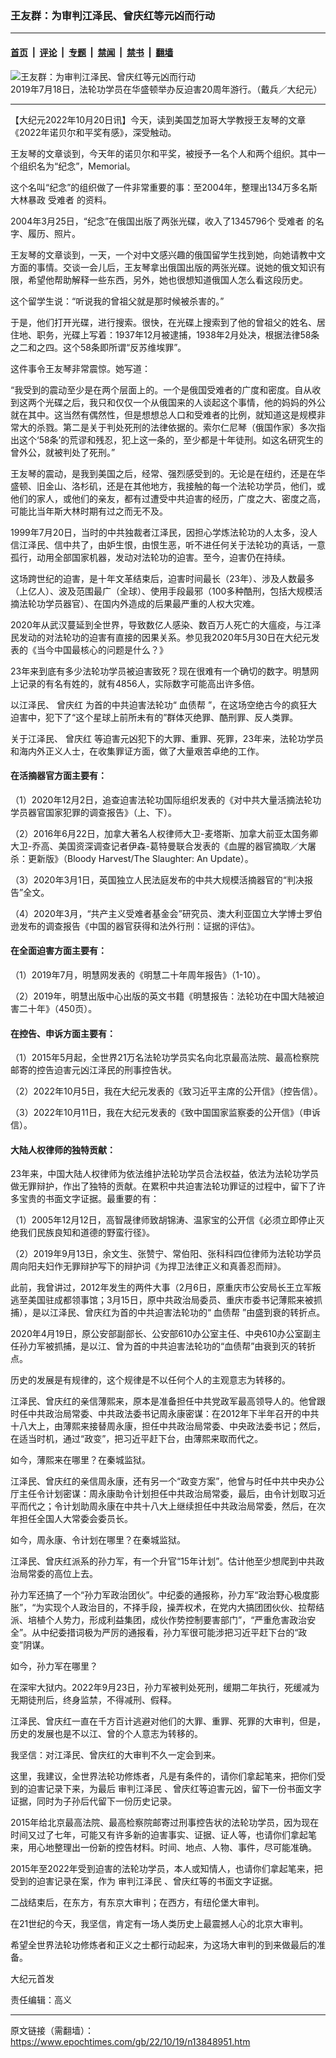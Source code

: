 ### 王友群：为审判江泽民、曾庆红等元凶而行动

---

#### [首页](../../../..?n13848951) &nbsp;|&nbsp; [评论](../../../../../epoch-comment?n13848951) &nbsp;|&nbsp; [专题](../../../../../epoch-special?n13848951) &nbsp;|&nbsp; [禁闻](../../../../../epoch-news?n13848951) &nbsp;|&nbsp; [禁书](../../../../../books?n13848951) &nbsp;|&nbsp; [翻墙](https://github.com/gfw-breaker/nogfw/blob/master/README.md?n13848951)


<div><img alt="王友群：为审判江泽民、曾庆红等元凶而行动" class="attachment-djy_600_400 size-djy_600_400 wp-post-image" src="https://i.epochtimes.com/assets/uploads/2022/10/id13848952-2019-7-18-washington-dc-falun-gong-parade_10-1-600x400.jpg"/>
<div class="caption">
 2019年7月18日，法轮功学员在华盛顿举办反迫害20周年游行。（戴兵／大纪元）
</div></div><hr/><div class="post_content" id="artbody" itemprop="articleBody">
 <!-- article content begin -->
 <p>
  【大纪元2022年10月20日讯】今天，读到美国芝加哥大学教授王友琴的文章《2022年诺贝尔和平奖有感》，深受触动。
 </p>
 <p>
  王友琴的文章谈到，今天年的诺贝尔和平奖，被授予一名个人和两个组织。其中一个组织名为“纪念”，Memorial。
 </p>
 <p style="font-weight: 400;">
  这个名叫“纪念”的组织做了一件非常重要的事：至2004年，整理出134万多名斯大林暴政
  <ok href="https://www.epochtimes.com/gb/tag/%E5%8F%97%E9%9A%BE%E8%80%85.html">
   受难者
  </ok>
  的资料。
 </p>
 <p style="font-weight: 400;">
  2004年3月25日，“纪念”在俄国出版了两张光碟，收入了1345796个
  <ok href="https://www.epochtimes.com/gb/tag/%E5%8F%97%E9%9A%BE%E8%80%85.html">
   受难者
  </ok>
  的名字、履历、照片。
 </p>
 <p style="font-weight: 400;">
  王友琴的文章谈到，一天，一个对中文感兴趣的俄国留学生找到她，向她请教中文方面的事情。交谈一会儿后，王友琴拿出俄国出版的两张光碟。说她的俄文知识有限，希望他帮助解释一些东西，另外，她也很想知道俄国人怎么看这段历史。
 </p>
 <p style="font-weight: 400;">
  这个留学生说：“听说我的曾祖父就是那时候被杀害的。”
 </p>
 <p style="font-weight: 400;">
  于是，他们打开光碟，进行搜索。很快，在光碟上搜索到了他的曾祖父的姓名、居住地、职务，光碟上写着：1937年12月被逮捕，1938年2月处决，根据法律58条之二和之四。这个58条即所谓“反苏维埃罪”。
 </p>
 <p style="font-weight: 400;">
  这件事令王友琴非常震惊。她写道：
 </p>
 <p style="font-weight: 400;">
  “我受到的震动至少是在两个层面上的。一个是俄国受难者的广度和密度。自从收到这两个光碟之后，我只和仅仅一个从俄国来的人谈起这个事情，他的妈妈的外公就在其中。这当然有偶然性，但是想想总人口和受难者的比例，就知道这是规模非常大的杀戮。第二是关于判处死刑的法律依据的。索尔仁尼琴（俄国作家）多次指出这个‘58条’的荒谬和残忍，犯上这一条的，至少都是十年徒刑。如这名研究生的曾外公，就被判处了死刑。”
 </p>
 <p style="font-weight: 400;">
  王友琴的震动，是我到美国之后，经常、强烈感受到的。无论是在纽约，还是在华盛顿、旧金山、洛杉矶，还是在其他地方，我接触的每一个法轮功学员，他们，或他们的家人，或他们的亲友，都有过遭受中共迫害的经历，广度之大、密度之高，可能比当年斯大林时期有过之而无不及。
 </p>
 <p style="font-weight: 400;">
  1999年7月20日，当时的中共独裁者江泽民，因担心学炼法轮功的人太多，没人信江泽民、信中共了，由妒生恨，由恨生恶，听不进任何关于法轮功的真话，一意孤行，动用全部国家机器，发动对法轮功的迫害。至今，迫害仍在持续。
 </p>
 <p style="font-weight: 400;">
  这场跨世纪的迫害，是十年文革结束后，迫害时间最长（23年）、涉及人数最多（上亿人）、波及范围最广（全球）、使用手段最邪（100多种酷刑，包括大规模活摘法轮功学员器官）、在国内外造成的后果最严重的人权大灾难。
 </p>
 <p style="font-weight: 400;">
  2020年从武汉蔓延到全世界，导致数亿人感染、数百万人死亡的大瘟疫，与江泽民发动的对法轮功的迫害有直接的因果关系。参见我2020年5月30日在大纪元发表的《当今中国最核心的问题是什么？》
 </p>
 <p style="font-weight: 400;">
  23年来到底有多少法轮功学员被迫害致死？现在很难有一个确切的数字。明慧网上记录的有名有姓的，就有4856人，实际数字可能高出许多倍。
 </p>
 <p style="font-weight: 400;">
  以江泽民、
  <ok href="https://www.epochtimes.com/gb/tag/%E6%9B%BE%E5%BA%86%E7%BA%A2.html">
   曾庆红
  </ok>
  为首的中共迫害法轮功“
  <ok href="https://www.epochtimes.com/gb/tag/%E8%A1%80%E5%80%BA%E5%B8%AE.html">
   血债帮
  </ok>
  ”，在这场空绝古今的疯狂大迫害中，犯下了“这个星球上前所未有的”群体灭绝罪、酷刑罪、反人类罪。
 </p>
 <p style="font-weight: 400;">
  关于江泽民、
  <ok href="https://www.epochtimes.com/gb/tag/%E6%9B%BE%E5%BA%86%E7%BA%A2.html">
   曾庆红
  </ok>
  等迫害元凶犯下的大罪、重罪、死罪，23年来，法轮功学员和海内外正义人士，在收集罪证方面，做了大量艰苦卓绝的工作。
 </p>
 <h4 style="font-weight: 400;">
  <strong>
   在活摘器官方面主要有：
  </strong>
 </h4>
 <p style="font-weight: 400;">
  （1）2020年12月2日，追查迫害法轮功国际组织发表的《对中共大量活摘法轮功学员器官国家犯罪的调查报告》（上、下）。
 </p>
 <p style="font-weight: 400;">
  （2）2016年6月22日，加拿大著名人权律师大卫-麦塔斯、加拿大前亚太国务卿大卫-乔高、美国资深调查记者伊森-葛特曼联合发表的《血腥的器官摘取／大屠杀：更新版》（Bloody Harvest/The Slaughter: An Update）。
 </p>
 <p style="font-weight: 400;">
  （3）2020年3月1日，英国独立人民法庭发布的中共大规模活摘器官的“判决报告”全文。
 </p>
 <p style="font-weight: 400;">
  （4）2020年3月，“共产主义受难者基金会”研究员、澳大利亚国立大学博士罗伯逊发布的调查报告《中国的器官获得和法外行刑：证据的评估》。
 </p>
 <h4 style="font-weight: 400;">
  <strong>
   在全面迫害方面主要有：
  </strong>
 </h4>
 <p style="font-weight: 400;">
  （1）2019年7月，明慧网发表的《明慧二十年周年报告》（1-10）。
 </p>
 <p style="font-weight: 400;">
  （2）2019年，明慧出版中心出版的英文书籍《明慧报告：法轮功在中国大陆被迫害二十年》（450页）。
 </p>
 <h4 style="font-weight: 400;">
  <strong>
   在控告、申诉方面主要有：
  </strong>
 </h4>
 <p style="font-weight: 400;">
  （1）2015年5月起，全世界21万名法轮功学员实名向北京最高法院、最高检察院邮寄的控告迫害元凶江泽民的刑事控告状。
 </p>
 <p style="font-weight: 400;">
  （2）2022年10月5日，我在大纪元发表的《致习近平主席的公开信》（控告信）。
 </p>
 <p style="font-weight: 400;">
  （3）2022年10月11日，我在大纪元发表的《致中国国家监察委的公开信》（申诉信）。
 </p>
 <h4 style="font-weight: 400;">
  <strong>
   大陆人权律师的独特贡献：
  </strong>
 </h4>
 <p style="font-weight: 400;">
  23年来，中国大陆人权律师为依法维护法轮功学员合法权益，依法为法轮功学员做无罪辩护，作出了独特的贡献。在累积中共迫害法轮功罪证的过程中，留下了许多宝贵的书面文字证据。最重要的有：
 </p>
 <p style="font-weight: 400;">
  （1）2005年12月12日，高智晟律师致胡锦涛、温家宝的公开信《必须立即停止灭绝我们民族良知和道德的野蛮行径》。
 </p>
 <p style="font-weight: 400;">
  （2）2019年9月13日，余文生、张赞宁、常伯阳、张科科四位律师为法轮功学员周向阳夫妇作无罪辩护写下的辩护词《为捍卫法律正义和真善忍而辩》。
 </p>
 <p style="font-weight: 400;">
  此前，我曾讲过，2012年发生的两件大事（2月6日，原重庆市公安局长王立军叛逃至美国驻成都领事馆；3月15日，原中共政治局委员、重庆市委书记薄熙来被抓捕），是以江泽民、曾庆红为首的中共迫害法轮功的“
  <ok href="https://www.epochtimes.com/gb/tag/%E8%A1%80%E5%80%BA%E5%B8%AE.html">
   血债帮
  </ok>
  ”由盛到衰的转折点。
 </p>
 <p style="font-weight: 400;">
  2020年4月19日，原公安部副部长、公安部610办公室主任、中央610办公室副主任孙力军被抓捕，是以江、曾为首的中共迫害法轮功的“血债帮”由衰到灭的转折点。
 </p>
 <p style="font-weight: 400;">
  历史的发展是有规律的，这个规律是不以任何个人的主观意志为转移的。
 </p>
 <p style="font-weight: 400;">
  江泽民、曾庆红的亲信薄熙来，原本是准备担任中共党政军最高领导人的。他曾跟时任中共政治局常委、中共政法委书记周永康密谋：在2012年下半年召开的中共十八大上，由薄熙来接替周永康，担任中共政治局常委、中央政法委书记；然后，在适当时机，通过“政变”，把习近平赶下台，由薄熙来取而代之。
 </p>
 <p style="font-weight: 400;">
  如今，薄熙来在哪里？在秦城监狱。
 </p>
 <p style="font-weight: 400;">
  江泽民、曾庆红的亲信周永康，还有另一个“政变方案”，他曾与时任中共中央办公厅主任令计划密谋：周永康助令计划担任中共政治局常委，最后，由令计划取习近平而代之；令计划助周永康在中共十八大上继续担任中共政治局常委，然后，在次年担任全国人大常委会委员长。
 </p>
 <p style="font-weight: 400;">
  如今，周永康、令计划在哪里？在秦城监狱。
 </p>
 <p style="font-weight: 400;">
  江泽民、曾庆红派系的孙力军，有一个升官“15年计划”。估计他至少想爬到中共政治局常委的高位上去。
 </p>
 <p style="font-weight: 400;">
  孙力军还搞了一个“孙力军政治团伙”。中纪委的通报称，孙力军“政治野心极度膨胀”，“为实现个人政治目的，不择手段，操弄权术，在党内大搞团团伙伙、拉帮结派、培植个人势力，形成利益集团，成伙作势控制要害部门”，“严重危害政治安全”。从中纪委措词极为严厉的通报看，孙力军很可能涉把习近平赶下台的“政变”阴谋。
 </p>
 <p style="font-weight: 400;">
  如今，孙力军在哪里？
 </p>
 <p style="font-weight: 400;">
  在深牢大狱内。2022年9月23日，孙力军被判处死刑，缓期二年执行，死缓减为无期徒刑后，终身监禁，不得减刑、假释。
 </p>
 <p style="font-weight: 400;">
  江泽民、曾庆红一直在千方百计逃避对他们的大罪、重罪、死罪的大审判，但是，历史的发展也是不以江、曾的个人意志为转移的。
 </p>
 <p style="font-weight: 400;">
  我坚信：对江泽民、曾庆红的大审判不久一定会到来。
 </p>
 <p style="font-weight: 400;">
  这里，我建议，全世界法轮功修炼者，凡是有条件的，请你们拿起笔来，把你们受到的迫害记录下来，为最后
  <ok href="https://www.epochtimes.com/gb/tag/%E5%AE%A1%E5%88%A4%E6%B1%9F%E6%B3%BD%E6%B0%91.html">
   审判江泽民
  </ok>
  、曾庆红等迫害元凶，留下一份书面文字证据，同时为子孙后代留下一份历史记录。
 </p>
 <p style="font-weight: 400;">
  2015年给北京最高法院、最高检察院邮寄过刑事控告状的法轮功学员，因为现在时间又过了七年，可能又有许多新的迫害事实、证据、证人等，也请你们拿起笔来，用心地整理出一份新的控告材料。时间、地点、人物、事件，尽可能准确。
 </p>
 <p style="font-weight: 400;">
  2015年至2022年受到迫害的法轮功学员，本人或知情人，也请你们拿起笔来，把受到的迫害记录在案，作为
  <ok href="https://www.epochtimes.com/gb/tag/%E5%AE%A1%E5%88%A4%E6%B1%9F%E6%B3%BD%E6%B0%91.html">
   审判江泽民
  </ok>
  、曾庆红等的书面文字证据。
 </p>
 <p style="font-weight: 400;">
  二战结束后，在东方，有东京大审判；在西方，有纽伦堡大审判。
 </p>
 <p style="font-weight: 400;">
  在21世纪的今天，我坚信，肯定有一场人类历史上最震撼人心的北京大审判。
 </p>
 <p style="font-weight: 400;">
  希望全世界法轮功修炼者和正义之士都行动起来，为这场大审判的到来做最后的准备。
 </p>
 <p style="font-weight: 400;">
  大纪元首发
 </p>
 <p style="font-weight: 400;">
  责任编辑：高义
 </p>
 <!-- article content end -->
 <div id="below_article_ad">
 </div>
</div>


---

原文链接（需翻墙）：https://www.epochtimes.com/gb/22/10/19/n13848951.htm